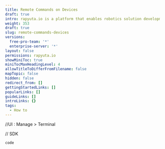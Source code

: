 ```yaml
---
title: Remote Commands on Devices
draft: true
intro: rapyuta.io is a platform that enables robotics solution development by providing the necessary software infrastructure and facilitating the interaction between multiple stakeholders who contribute to the solution development.
weight: 353
draft: true
slug: remote-commands-devices
versions:
  free-pro-team: '*'
  enterprise-server: '*'
layout: false
permissions: rapyuta.io
showMiniToc: true
miniTocMaxHeadingLevel: 4
allowTitleToDifferFromFilename: false
mapTopic: false
hidden: false
redirect_from: []
gettingStartedLinks: []
popularLinks: []
guideLinks: []
introLinks: {}
tags:
  - How to
---
```

//UI : Manage > Terminal

// SDK

```
code
```

 

